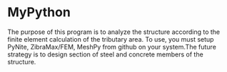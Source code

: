 # MyPython
The purpose of this program is to analyze the structure according to the finite element calculation of the tributary area. To use, you must setup PyNite, ZibraMax/FEM, MeshPy from github on your system.The future strategy is to design section of steel and concrete members of the structure.
